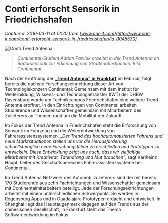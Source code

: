 # Conti erforscht Sensorik in Friedrichshafen

_Captured: 2016-03-11 at 12:20 from [www.car-it.com](http://www.car-it.com/conti-erforscht-sensorik-in-friedrichshafen/id-0045530)_

![Conti Trend Antenna](http://www.car-it.com/wp-content/uploads/2016/03/Conti-Tech-Antenna.jpg)

> _Continental-Student Adrian Pawlak arbeitet in der Trend Antenna an Radarsensorik zur Erkennung von Straßenoberflachen. Bild: Continental_

Nach der Eroffnung der **„[Trend Antenna" in Frankfurt](http://www.car-it.com/conti-eroeffnet-trend-antenna-in-frankfurt/id-0045218)** im Februar, folgt bereits die nachste Forschungseinrichtung dieser Art von Technologiekonzern Continental: Gemeinsam mit dem Institut fur Weiterbildung, Wissens- und Technologietransfer (IWT) der DHBW Ravensburg wurde am Technikcampus Friedrichshafen eine weitere Trend Antenna eroffnet. In den Einrichtungen von Continental arbeiten Studierende und Wissenschaftler gemeinsam mit Mitarbeitern des Zulieferers an Themen rund um die Mobilitat der Zukunft.

Im Fokus der Trend Antenna in Friedrichshafen steht die Erforschung von Sensorik im Fahrzeug und die Weiterentwicklung von Fahrerassistenzsystemen. _„Der Trend des hochautomatisierten Fahrens und neue Marktsituationen stellen uns vor die Herausforderung schnellstmoglich neue Forschungsfelder zu erschließen und Prototypen zu entwickeln. Diese Entwicklung zeigt uns auch, dass wir vielfaltige Mitarbeiter mit Kreativitat, Tatendrang und Mut brauchen",_ sagt Karlheinz Haupt, Leiter des Geschaftsbereiches Fahrerassistenzsysteme bei Continental.

Im Trend Antenna Netzwerk des Automobilzulieferers sind derzeit bereits 170 Studierende aus zehn Fachrichtungen und Wissenschaftler gemeinsam mit Continentalmitarbeitern beteiligt. Jede der Forschungseinrichtungen arbeitet mit einem unterschiedlichen Schwerpunkt. So werden in Regensburg Apps und in Guadalajara Prototypen erdacht und entwickelt. In Shanghai liegt das Hauptaugenmerk dagegen auf den Trends aus der chinesischen Gesellschaft, in Frankfurt steht das Thema Softwareentwicklung im Fokus.
